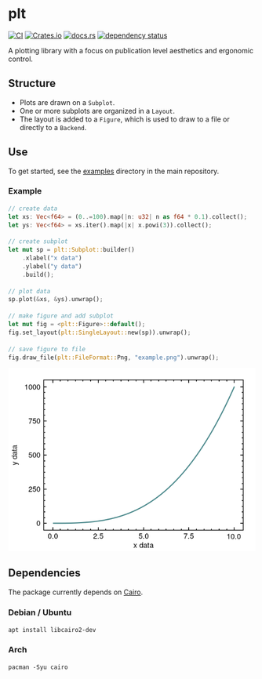 # plt

[![CI](https://github.com/plt-rs/plt/actions/workflows/ci.yml/badge.svg)](https://github.com/plt-rs/plt/actions/workflows/ci.yml)
[![Crates.io](https://img.shields.io/crates/v/plt)](https://crates.io/crates/plt)
[![docs.rs](https://img.shields.io/docsrs/plt)](https://docs.rs/plt)
[![dependency status](https://deps.rs/crate/plt/0.3.1/status.svg)](https://deps.rs/crate/plt/0.3.1)

A plotting library with a focus on publication level aesthetics and ergonomic control.

## Structure
- Plots are drawn on a `Subplot`.
- One or more subplots are organized in a `Layout`.
- The layout is added to a `Figure`, which is used to draw to a file or directly to a `Backend`.

## Use

To get started, see the [examples](https://github.com/plt-rs/plt/tree/main/plt/examples) directory in the main repository.

### Example
```rust
// create data
let xs: Vec<f64> = (0..=100).map(|n: u32| n as f64 * 0.1).collect();
let ys: Vec<f64> = xs.iter().map(|x| x.powi(3)).collect();

// create subplot
let mut sp = plt::Subplot::builder()
    .xlabel("x data")
    .ylabel("y data")
    .build();

// plot data
sp.plot(&xs, &ys).unwrap();

// make figure and add subplot
let mut fig = <plt::Figure>::default();
fig.set_layout(plt::SingleLayout::new(sp)).unwrap();

// save figure to file
fig.draw_file(plt::FileFormat::Png, "example.png").unwrap();
```

![Simple Example](https://github.com/plt-rs/plt/blob/main/plt/examples/assets/simple.png?raw=true)

## Dependencies

The package currently depends on [Cairo](https://www.cairographics.org).

### Debian / Ubuntu
`apt install libcairo2-dev`

### Arch
`pacman -Syu cairo`
